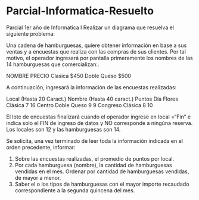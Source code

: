 # Parcial-Informatica-Resuelto
Parcial 1er año de Informatica I
Realizar un diagrama que resuelva el siguiente problema:

Una cadena de hamburguesas, quiere obtener información en base a sus ventas y a encuestas que realiza con las compras de sus clientes.
Por tal motivo, el operador ingresará por pantalla primeramente los nombres de las 14 hamburguesas que comercializan:. 



NOMBRE                  PRECIO
Clasica   $450
Doble Queso $500



A continuación, ingresará la información de las encuestas realizadas:

Local (Hasta 20 Caract.)	Nombre (Hasta 40 caract.)	Puntos	Día
Flores	Clásica	7	16
Centro	Doble Queso	9	9
Congreso	Clásica	8	10





El lote de encuestas finalizará cuando el operador ingrese en local =“Fin” e indica solo el FIN de ingreso de datos y NO corresponde a ningúna reserva.
Los locales son 12 y las hamburguesas son 14.

Se solicita, una vez terminado de leer toda la información indicada en el orden precedente, informar:

1)	Sobre las encuestas realizadas, el promedio de puntos por local. 
2)	Por cada hamburguesa (nombre), la cantidad de hamburguesas vendidas en el mes. Ordenar por cantidad de hamburguesas vendidas, de mayor a menor. 
3)	Saber el o los tipos de hamburguesas con el mayor importe recaudado correspondiente a la segunda quincena del mes. 
